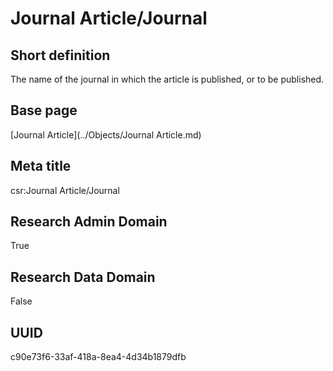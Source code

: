 # Journal Article/Journal
## Short definition
The name of the journal in which the article is published, or to be published.
## Base page
[Journal Article](../Objects/Journal Article.md)
## Meta title
csr:Journal Article/Journal
## Research Admin Domain
True
## Research Data Domain
False
## UUID
c90e73f6-33af-418a-8ea4-4d34b1879dfb
